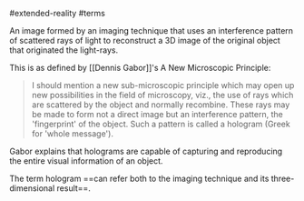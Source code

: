#extended-reality #terms 

An image formed by an imaging technique that uses an interference pattern of scattered rays of light to reconstruct a 3D image of the original object that originated the light-rays.

This is as defined by [[Dennis Gabor]]'s A New Microscopic Principle: 

>I should mention a new sub-microscopic principle which may open up new possibilities in the field of microscopy, viz., the use of rays which are scattered by the object and normally recombine. These rays may be made to form not a direct image but an interference pattern, the 'fingerprint' of the object. Such a pattern is called a hologram (Greek for 'whole message').

Gabor explains that holograms are capable of capturing and reproducing the entire visual information of an object.

The term hologram ==can refer both to the imaging technique and its three-dimensional result==.